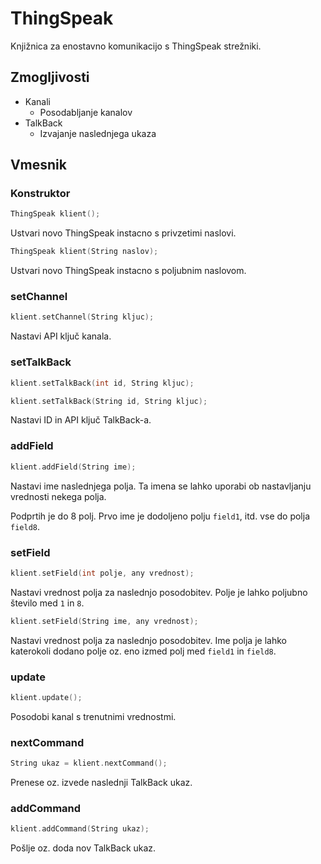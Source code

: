# ThingSpeak

Knjižnica za enostavno komunikacijo s ThingSpeak strežniki.

## Zmogljivosti

  - Kanali
    - Posodabljanje kanalov
  - TalkBack
    - Izvajanje naslednjega ukaza

## Vmesnik

### Konstruktor

```cpp
ThingSpeak klient();
```

Ustvari novo ThingSpeak instacno s privzetimi naslovi.

```cpp
ThingSpeak klient(String naslov);
```

Ustvari novo ThingSpeak instacno s poljubnim naslovom.

### setChannel

```cpp
klient.setChannel(String kljuc);
```

Nastavi API ključ kanala.

### setTalkBack

```cpp
klient.setTalkBack(int id, String kljuc);
```

```cpp
klient.setTalkBack(String id, String kljuc);
```

Nastavi ID in API ključ TalkBack-a.

### addField

```cpp
klient.addField(String ime);
```

Nastavi ime naslednjega polja. Ta imena se lahko uporabi ob nastavljanju
vrednosti nekega polja.

Podprtih je do 8 polj. Prvo ime je dodoljeno polju `field1`, itd. vse do
polja `field8`.

### setField

```cpp
klient.setField(int polje, any vrednost);
```

Nastavi vrednost polja za naslednjo posodobitev. Polje je lahko poljubno
število med `1` in `8`.


```cpp
klient.setField(String ime, any vrednost);
```

Nastavi vrednost polja za naslednjo posodobitev. Ime polja je lahko katerokoli
dodano polje oz. eno izmed polj med `field1` in `field8`.

### update

```cpp
klient.update();
```

Posodobi kanal s trenutnimi vrednostmi.

### nextCommand

```cpp
String ukaz = klient.nextCommand();
```

Prenese oz. izvede naslednji TalkBack ukaz.

### addCommand

```cpp
klient.addCommand(String ukaz);
```

Pošlje oz. doda nov TalkBack ukaz.
